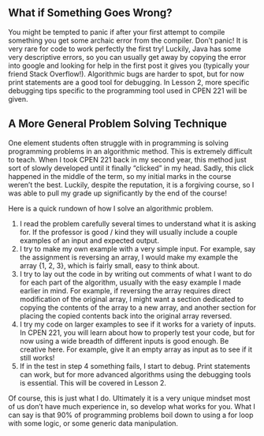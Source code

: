 ## What if Something Goes Wrong?

You might be tempted to panic if after your first attempt to compile something you get some archaic error from the compiler. Don’t panic! It is very rare for code to work perfectly the first try! Luckily, Java has some very descriptive errors, so you can usually get away by copying the error into google and looking for help in the first post it gives you (typically your friend Stack Overflow!). Algorithmic bugs are harder to spot, but for now print statements are a good tool for debugging. In Lesson 2, more specific debugging tips specific to the programming tool used in CPEN 221 will be given.

## A More General Problem Solving Technique

One element students often struggle with in programming is solving programming problems in an algorithmic method. This is extremely difficult to teach. When I took CPEN 221 back in my second year, this method just sort of slowly developed until it finally “clicked” in my head. Sadly, this click happened in the middle of the term, so my initial marks in the course weren’t the best. Luckily, despite the reputation, it is a forgiving course, so I was able to pull my grade up significantly by the end of the course!

Here is a quick rundown of how I solve an algorithmic problem. 
1. I read the problem carefully several times to understand what it is asking for. If the professor is good / kind they will usually include a couple examples of an input and expected output. 
2. I try to make my own example with a very simple input. For example, say the assignment is reversing an array, I would make my example the array {1, 2, 3}, which is fairly small, easy to think about. 
3. I try to lay out the code in by writing out comments of what I want to do for each part of the algorithm, usually with the easy example I made earlier in mind. For example, if reversing the array requires direct modification of the original array, I might want a section dedicated to copying the contents of the array to a new array, and another section for placing the copied contents back into the original array reversed.
4. I try my code on larger examples to see if it works for a variety of inputs. In CPEN 221, you will learn about how to properly test your code, but for now using a wide breadth of different inputs is good enough. Be creative here. For example, give it an empty array as input as to see if it still works!
5. If in the test in step 4 something fails, I start to debug. Print statements can work, but for more advanced algorithms using the debugging tools is essential. This will be covered in Lesson 2.


Of course, this is just what I do. Ultimately it is a very unique mindset most of us don’t have much experience in, so develop what works for you. What I can say is that 90% of programming problems boil down to using a for loop with some logic, or some generic data manipulation.
